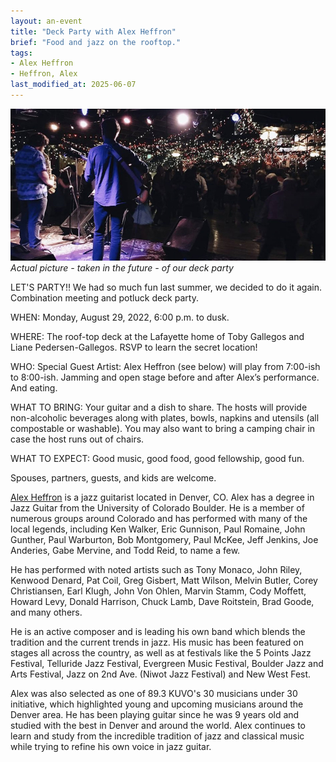```yaml
---
layout: an-event
title: "Deck Party with Alex Heffron"
brief: "Food and jazz on the rooftop."
tags:
- Alex Heffron
- Heffron, Alex
last_modified_at: 2025-06-07
---
```


![DeckPartyAI](/pics/20220829-DeckParty.jpg)
_Actual picture - taken in the future - of our deck party_

LET'S PARTY!! We had so much fun last summer, we decided to do it again. Combination meeting and potluck deck party.
 
WHEN:  Monday, August 29, 2022, 6:00 p.m. to dusk.
 
WHERE:  The roof-top deck at the Lafayette home of Toby Gallegos and Liane Pedersen-Gallegos. RSVP to learn the secret location!

WHO:  Special Guest Artist: Alex Heffron (see below) will play from 7:00-ish to 8:00-ish. Jamming and open stage before and after Alex’s performance. And eating.

WHAT TO BRING:  Your guitar and a dish to share. The hosts will provide non-alcoholic beverages along with plates, bowls, napkins and utensils (all compostable or washable). You may also want to bring a camping chair in case the host runs out of chairs.
 
WHAT TO EXPECT:  Good music, good food, good fellowship, good fun.
 
Spouses, partners, guests, and kids are welcome.


[Alex Heffron](https://www.alexheffronmusic.com/) is a jazz guitarist located in Denver, CO.  Alex has a degree in Jazz Guitar from the University of Colorado Boulder. He is a member of numerous groups around Colorado and has performed with many of the local legends, including Ken Walker, Eric Gunnison, Paul Romaine, John Gunther, Paul Warburton, Bob Montgomery, Paul McKee, Jeff Jenkins, Joe Anderies, Gabe Mervine, and Todd Reid, to name a few.

He has performed with noted artists such as Tony Monaco, John Riley, Kenwood Denard, Pat Coil, Greg Gisbert, Matt Wilson, Melvin Butler, Corey Christiansen, Earl Klugh, John Von Ohlen, Marvin Stamm, Cody Moffett, Howard Levy, Donald Harrison, Chuck Lamb, Dave Roitstein, Brad Goode, and many others. 

He is an active composer and is leading his own band which blends the tradition and the current trends in jazz. His music has been featured on stages all across the country, as well as at festivals like the 5 Points Jazz Festival, Telluride Jazz Festival, Evergreen Music Festival, Boulder Jazz and Arts Festival, Jazz on 2nd Ave. (Niwot Jazz Festival) and New West Fest.

Alex was also selected as one of 89.3 KUVO's 30 musicians under 30 initiative, which highlighted young and upcoming musicians around the Denver area.  He has been playing guitar since he was 9 years old and studied with the best in Denver and around the world. Alex continues to learn and study from the incredible tradition of jazz and classical music while trying to refine his own voice in jazz guitar.
